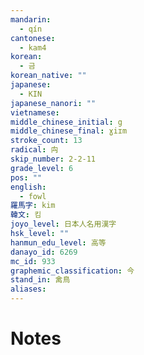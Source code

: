 ```yaml
---
mandarin:
  - qín
cantonese:
  - kam4
korean:
  - 금
korean_native: ""
japanese:
  - KIN
japanese_nanori: ""
vietnamese:
middle_chinese_initial: g
middle_chinese_final: ɣiɪm
stroke_count: 13
radical: 禸
skip_number: 2-2-11
grade_level: 6
pos: ""
english:
  - fowl
羅馬字: kim
韓文: 킴
joyo_level: 日本人名用漢字
hsk_level: ""
hanmun_edu_level: 高等
danayo_id: 6269
mc_id: 933
graphemic_classification: 今
stand_in: 禽鳥
aliases:
---
```


# Notes
